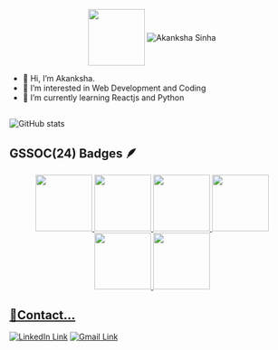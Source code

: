 <p align="center">
  <img src="https://github.com/Anmol-Baranwal/Cool-GIFs-For-GitHub/assets/74038190/f5d2d866-d25c-4873-8d82-425d2c62fc2e" width="100" style="display:inline-block; vertical-align:middle;">
  <img src="https://readme-typing-svg.demolab.com?font=Fira+Code&size=30&pause=1000&color=F7F5E7&background=0B223BF6&center=true&width=500&lines=Akanksha+Sinha+%F0%9F%AA%84" alt="Akanksha Sinha" style="display:inline-block; vertical-align:middle;">
</p>

- 👋 Hi, I’m Akanksha.
- 👀 I’m interested in Web Development and Coding
- 🌱 I’m currently learning Reactjs and Python
##
 ![GitHub stats](https://github-readme-stats.vercel.app/api?username=Akanksha12-i&show_icons=true&theme=tokyonight)
## GSSOC(24) Badges 🪶
<div style='display:flex; align-items:center; gap: 10px;' align='center'><a href="https://badgr.com/public/assertions/yeIK76L3TGy20H1uNQi4tQ?identity__email=akankshasinha299@gmail.com">
<img src="https://raw.githubusercontent.com/GSSoC24/Postman-Challenge/main/docs/assets/Postman%20White.png" width="100px" height="100px" />
 <img src="https://raw.githubusercontent.com/GSSoC24/Postman-Challenge/main/docs/assets/1.png" width="100px" height="100px" />
  <img src="https://raw.githubusercontent.com/GSSoC24/Postman-Challenge/main/docs/assets/2.png" width="100px" height="100px" />
  <img src="https://raw.githubusercontent.com/GSSoC24/Postman-Challenge/main/docs/assets/3.png" width="100px" height="100px" />
  <img src="https://raw.githubusercontent.com/GSSoC24/Postman-Challenge/main/docs/assets/4.png" width="100px" height="100px" />
  <img src="https://raw.githubusercontent.com/GSSoC24/Postman-Challenge/main/docs/assets/5.png" width="100px" height="100px" />
</div>

## 📱Contact...
<div id="badges">
  <a href="https://www.linkedin.com/in/akanksha-sinha-2109a9239/"><img src="https://img.shields.io/badge/LinkedIn-blue?style=for-the-badge&logo=linkedin&logoColor=white" alt="LinkedIn Link"/></a>
  <a href="akankshasinha299@gmail.com"><img src="https://img.shields.io/badge/Gmail-red?style=for-the-badge&logo=gmail&logoColor=white" alt="Gmail Link"/>
  
</div>



<!---
Akanksha12-i/Akanksha12-i is a ✨ special ✨ repository because its `README.md` (this file) appears on your GitHub profile.
You can click the Preview link to take a look at your changes.
--->
